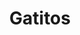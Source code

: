 ---
title: Gatitos 
date: 
draft: false

# descripcion
description : Aros de plata pasantes gatitos con microcubic

materials: Plata 925

color: Plateado

dimensions: 1 cm

code: 01-03-0250

type: "Aros"

categories: []

# Images
# first image will be shown in the product page
images:
  # - image: "images/path_to_image"
  # La ubicacion de las imagenes es imagenes/Aros/Aros.Microcubic/01-03-0250-gatitos-
  - image: "./images/aros/microcubic/01-03-0250-gatitos-_a.jpeg"
  - image: "./images/aros/microcubic/01-03-0250-gatitos-_b.jpeg"
---